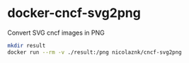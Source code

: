 # docker-cncf-svg2png
Convert SVG cncf images in PNG

```bash
mkdir result
docker run --rm -v ./result:/png nicolaznk/cncf-svg2png
```
